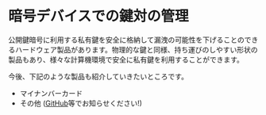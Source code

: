 # 暗号デバイスでの鍵対の管理
公開鍵暗号に利用する私有鍵を安全に格納して漏洩の可能性を下げることのできるハードウェア製品があります。物理的な鍵と同様、持ち運びのしやすい形状の製品もあり、様々な計算機環境で安全に私有鍵を利用することができます。

今後、下記のような製品も紹介していきたいところです。

- マイナンバーカード
- その他 ([GitHub](https://github.com/zunda/mitome.in)等でお知らせください!)
